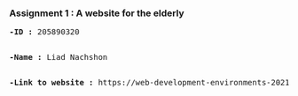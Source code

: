 ### Assignment 1 : A website for the elderly
<b>
<pre>
-ID :</b> 205890320
  </pre>
<b>
 <pre>
-Name :</b> Liad Nachshon
 </pre>
<b>
 <pre>
-Link to website :</b> https://web-development-environments-2021.github.io/assignment1-liadna1995/
   </pre>
